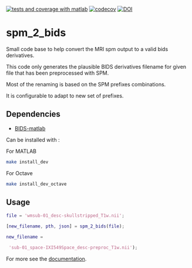 [![tests and coverage with matlab](https://github.com/cpp-lln-lab/spm_2_bids/actions/workflows/run_tests_matlab.yml/badge.svg)](https://github.com/cpp-lln-lab/spm_2_bids/actions/workflows/run_tests_matlab.yml)
[![codecov](https://codecov.io/gh/cpp-lln-lab/spm_2_bids/branch/master/graph/badge.svg?token=yaL40GJK9y)](https://codecov.io/gh/cpp-lln-lab/spm_2_bids)
[![DOI](https://zenodo.org/badge/DOI/10.5281/zenodo.6564109.svg)](https://doi.org/10.5281/zenodo.6564109)

# spm_2_bids

Small code base to help convert the MRI spm output to a valid bids derivatives.

This code only generates the plausible BIDS derivatives filename for given file
that has been preprocessed with SPM.

Most of the renaming is based on the SPM prefixes combinations.

It is configurable to adapt to new set of prefixes.

## Dependencies

-   [BIDS-matlab](https://github.com/bids-standard/bids-matlab)

Can be installed with :

For MATLAB

```bash
make install_dev
```

For Octave

```bash
make install_dev_octave
```

## Usage

```matlab
file = 'wmsub-01_desc-skullstripped_T1w.nii';

[new_filename, pth, json] = spm_2_bids(file);

new_filename =

 'sub-01_space-IXI549Space_desc-preproc_T1w.nii');
```

For more see the [documentation](https://spm-2-bids.readthedocs.io/en/latest/).
